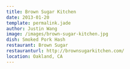 ```yaml
---
title: Brown Sugar Kitchen
date: 2013-01-20
template: permalink.jade
author: Justin Wang
image: /images/brown-sugar-kitchen.jpg
dish: Smoked Pork Hash
restaurant: Brown Sugar
restauranturl: http://brownsugarkitchen.com/
location: Oakland, CA
---
```

